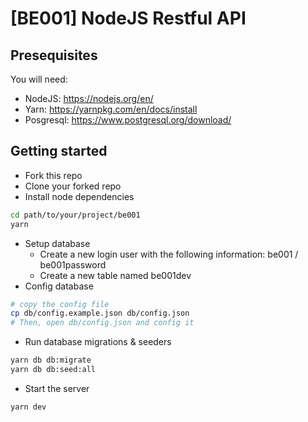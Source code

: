 # [BE001] NodeJS Restful API

## Presequisites
You will need:
- NodeJS: https://nodejs.org/en/
- Yarn: https://yarnpkg.com/en/docs/install
- Posgresql: https://www.postgresql.org/download/

## Getting started
- Fork this repo
- Clone your forked repo
- Install node dependencies
```Bash
cd path/to/your/project/be001
yarn
```
- Setup database
  - Create a new login user with the following information: be001 / be001password
  - Create a new table named be001dev
- Config database
```Bash
# copy the config file
cp db/config.example.json db/config.json
# Then, open db/config.json and config it
```
- Run database migrations & seeders
```Bash
yarn db db:migrate
yarn db db:seed:all
```
- Start the server
```Bash
yarn dev
```

